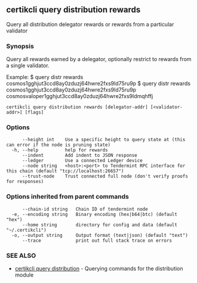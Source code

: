 ## certikcli query distribution rewards

Query all distribution delegator rewards or rewards from a particular validator

### Synopsis

Query all rewards earned by a delegator, optionally restrict to rewards from a single validator.

Example:
$ <appcli> query distr rewards cosmos1gghjut3ccd8ay0zduzj64hwre2fxs9ld75ru9p
$ <appcli> query distr rewards cosmos1gghjut3ccd8ay0zduzj64hwre2fxs9ld75ru9p cosmosvaloper1gghjut3ccd8ay0zduzj64hwre2fxs9ldmqhffj

```
certikcli query distribution rewards [delegator-addr] [<validator-addr>] [flags]
```

### Options

```
      --height int    Use a specific height to query state at (this can error if the node is pruning state)
  -h, --help          help for rewards
      --indent        Add indent to JSON response
      --ledger        Use a connected Ledger device
      --node string   <host>:<port> to Tendermint RPC interface for this chain (default "tcp://localhost:26657")
      --trust-node    Trust connected full node (don't verify proofs for responses)
```

### Options inherited from parent commands

```
      --chain-id string   Chain ID of tendermint node
  -e, --encoding string   Binary encoding (hex|b64|btc) (default "hex")
      --home string       directory for config and data (default "~/.certikcli")
  -o, --output string     Output format (text|json) (default "text")
      --trace             print out full stack trace on errors
```

### SEE ALSO

* [certikcli query distribution](certikcli_query_distribution.md)	 - Querying commands for the distribution module

